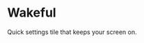 Wakeful
==========================================================

Quick settings tile that keeps your screen on.
